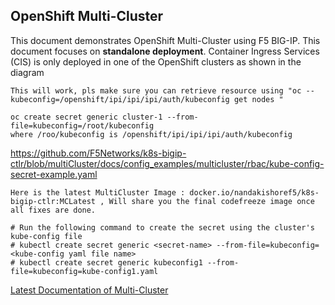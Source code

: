 ## OpenShift Multi-Cluster

This document demonstrates OpenShift Multi-Cluster using F5 BIG-IP. This document focuses on **standalone deployment**. Container Ingress Services (CIS) is only deployed in one of the OpenShift clusters as shown in the diagram



```
This will work, pls make sure you can retrieve resource using "oc --kubeconfig=/openshift/ipi/ipi/ipi/auth/kubeconfig get nodes "
```

```
oc create secret generic cluster-1 --from-file=kubeconfig=/root/kubeconfig
where /roo/kubeconfig is /openshift/ipi/ipi/ipi/auth/kubeconfig
```

https://github.com/F5Networks/k8s-bigip-ctlr/blob/multiCluster/docs/config_examples/multicluster/rbac/kube-config-secret-example.yaml

```
Here is the latest MultiCluster Image : docker.io/nandakishoref5/k8s-bigip-ctlr:MCLatest , Will share you the final codefreeze image once all fixes are done. 
```

```
# Run the following command to create the secret using the cluster's kube-config file
# kubectl create secret generic <secret-name> --from-file=kubeconfig=<kube-config yaml file name>
# kubectl create secret generic kubeconfig1 --from-file=kubeconfig=kube-config1.yaml
```

[Latest Documentation of Multi-Cluster](https://github.com/F5Networks/k8s-bigip-ctlr/tree/multiCluster/docs/config_examples/multicluster)
